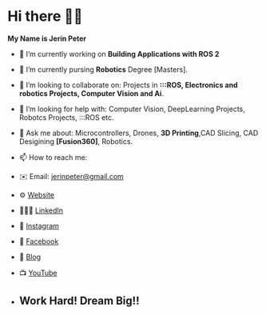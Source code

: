 # Hi there 👋🏼
**My Name is Jerin Peter**
- 🔭 I’m currently working on **Building Applications with ROS 2**

- 🌱 I’m currently pursing **Robotics** Degree [Masters].

- 👯 I’m looking to collaborate on: Projects in **:::ROS, Electronics and robotics Projects, Computer Vision and Ai**.

- 🤔 I’m looking for help with: Computer Vision, DeepLearning Projects, Robotcs Projects, :::ROS etc.

- 💬 Ask me about: Microcontrollers, Drones, **3D Printing**,CAD Slicing, CAD Desigining **[Fusion360]**, Robotics.

- 📫 How to reach me:
* ✉️  Email: jerinpeter@gmail.com

* ⚙️ [Website](https://jerinpeter.github.io/)

* 👨🏽‍🎓 [LinkedIn](https://www.linkedin.com/in/jerin-peter-2b6234190/)

*  📸 [Instagram](https://www.instagram.com/jerin_peter/)

* 📘 [Facebook](https://www.facebook.com/jerin.peter.395/)

* 📝 [Blog](https://jerinpeter14.medium.com/)

* 📺 [YouTube](https://www.youtube.com/user/jerinpeter248)
	        
- ## Work Hard! Dream Big!! 
